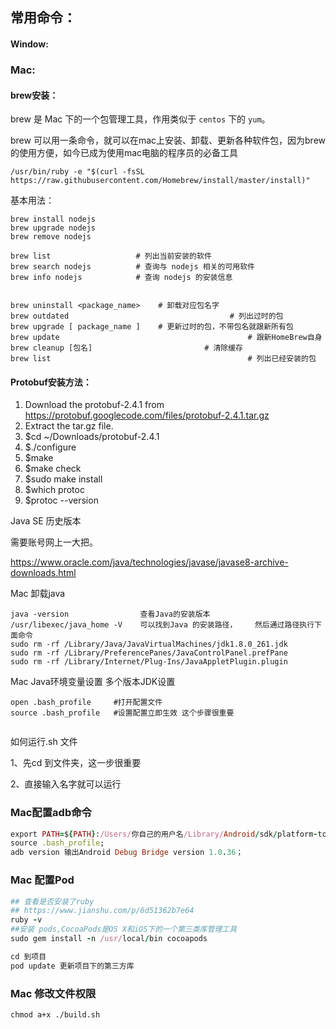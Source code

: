 ## 常用命令：

#### Window:







### Mac:

#### brew安装：

brew 是 Mac 下的一个包管理工具，作用类似于 `centos` 下的 `yum`。

brew 可以用一条命令，就可以在mac上安装、卸载、更新各种软件包，因为brew的使用方便，如今已成为使用mac电脑的程序员的必备工具

```
/usr/bin/ruby -e "$(curl -fsSL https://raw.githubusercontent.com/Homebrew/install/master/install)"
```

基本用法：

 

```
brew install nodejs
brew upgrade nodejs
brew remove nodejs

brew list                   # 列出当前安装的软件
brew search nodejs          # 查询与 nodejs 相关的可用软件
brew info nodejs            # 查询 nodejs 的安装信息


brew uninstall <package_name> 	 # 卸载对应包名字
brew outdated   								 # 列出过时的包
brew upgrade [ package_name ]  	 # 更新过时的包，不带包名就跟新所有包
brew update  										 # 跟新HomeBrew自身
brew cleanup [包名]   					  # 清除缓存
brew list   										 # 列出已经安装的包

```



#### Protobuf安装方法：

1. Download the protobuf-2.4.1 from https://protobuf.googlecode.com/files/protobuf-2.4.1.tar.gz
2. Extract the tar.gz file.
3. $cd ~/Downloads/protobuf-2.4.1
4. $./configure
5. $make
6. $make check
7. $sudo make install
8. $which protoc
9. $protoc --version



Java SE 历史版本

需要账号网上一大把。

https://www.oracle.com/java/technologies/javase/javase8-archive-downloads.html

Mac 卸载java

```
java -version                查看Java的安装版本
/usr/libexec/java_home -V    可以找到Java 的安装路径，	然后通过路径执行下面命令
sudo rm -rf /Library/Java/JavaVirtualMachines/jdk1.8.0_261.jdk
sudo rm -rf /Library/PreferencePanes/JavaControlPanel.prefPane 
sudo rm -rf /Library/Internet/Plug-Ins/JavaAppletPlugin.plugin
```



Mac Java环境变量设置 多个版本JDK设置

```
open .bash_profile     #打开配置文件
source .bash_profile   #设置配置立即生效 这个步骤很重要


```

  如何运行.sh 文件

1、先cd 到文件夹，这一步很重要

2、直接输入名字就可以运行





### Mac配置adb命令

```ruby
export PATH=${PATH}:/Users/你自己的用户名/Library/Android/sdk/platform-tools  
source .bash_profile;
adb version 输出Android Debug Bridge version 1.0.36；
```





### Mac 配置Pod

```ruby
## 查看是否安装了ruby 
## https://www.jianshu.com/p/6d51362b7e64
ruby -v
##安装 pods,CocoaPods是OS X和iOS下的一个第三类库管理工具
sudo gem install -n /usr/local/bin cocoapods

cd 到项目
pod update 更新项目下的第三方库


```



### Mac 修改文件权限

`chmod a+x ./build.sh`

